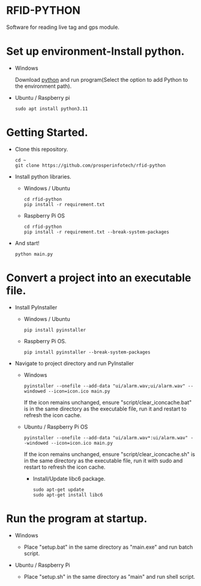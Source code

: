 # RFID-PYTHON
Software for reading live tag and gps module.

# Set up environment-Install python.

- Windows

  Download [python](https://www.python.org/ftp/python/3.9.13/python-3.9.13-amd64.exe) and run program(Select the option to add Python to the environment path).
  
- Ubuntu / Raspberry pi
  
  ```shell
  sudo apt install python3.11
  ```

# Getting Started.

- Clone this repository.

    ```shell
    cd ~
    git clone https://github.com/prosperinfotech/rfid-python
    ```
  
- Install python libraries.

  - Windows / Ubuntu
  
    ```shell
    cd rfid-python
    pip install -r requirement.txt
    ```

  - Raspberry Pi OS

    ```shell
    cd rfid-python
    pip install -r requirement.txt --break-system-packages
    ```
    
- And start!

    ```shell
    python main.py
    ```

# Convert a project into an executable file.

- Install PyInstaller

  - Windows / Ubuntu

    ```shell
    pip install pyinstaller
    ```
  
  - Raspberry Pi OS.

      ```shell
      pip install pyinstaller --break-system-packages
      ```
  
- Navigate to project directory and run PyInstaller

  - Windows

    ```shell
    pyinstaller --onefile --add-data "ui/alarm.wav;ui/alarm.wav" --windowed --icon=icon.ico main.py
    ```
    
    If the icon remains unchanged, ensure "script/clear_iconcache.bat" is in the same directory as the executable file, run it and restart to refresh the icon cache.
      
  - Ubuntu / Raspberry Pi OS
    
    ```shell
    pyinstaller --onefile --add-data "ui/alarm.wav*:ui/alarm.wav" --windowed --icon=icon.ico main.py  
    ```
    
    If the icon remains unchanged, ensure "script/clear_iconcache.sh" is in the same directory as the executable file, run it with sudo and restart to refresh the icon cache.
 
    - Install/Update libc6 package.
    
      ```shell
      sudo apt-get update
      sudo apt-get install libc6
      ```
      
    
# Run the program at startup.

  - Windows
    
    - Place "setup.bat" in the same directory as "main.exe" and run batch script.

  - Ubuntu / Raspberry Pi
    
    - Place "setup.sh" in the same directory as "main" and run shell script.